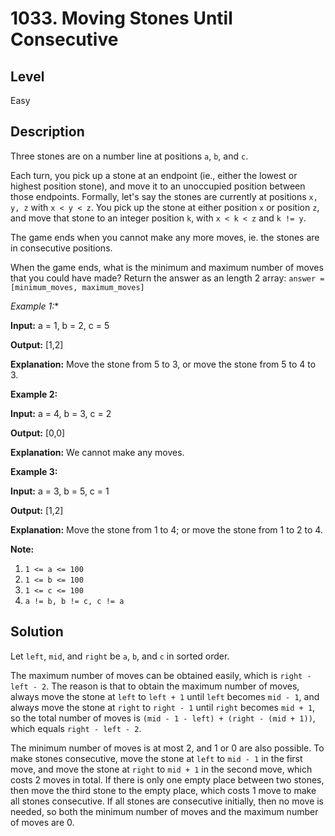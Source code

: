 # 1033. Moving Stones Until Consecutive
## Level
Easy

## Description
Three stones are on a number line at positions `a`, `b`, and `c`.

Each turn, you pick up a stone at an endpoint (ie., either the lowest or highest position stone), and move it to an unoccupied position between those endpoints.  Formally, let's say the stones are currently at positions `x, y, z` with `x < y < z`.  You pick up the stone at either position `x` or position `z`, and move that stone to an integer position `k`, with `x < k < z` and `k != y`.

The game ends when you cannot make any more moves, ie. the stones are in consecutive positions.

When the game ends, what is the minimum and maximum number of moves that you could have made?  Return the answer as an length 2 array: `answer = [minimum_moves, maximum_moves]`

*Example 1:**

**Input:** a = 1, b = 2, c = 5

**Output:** [1,2]

**Explanation:** Move the stone from 5 to 3, or move the stone from 5 to 4 to 3.

**Example 2:**

**Input:** a = 4, b = 3, c = 2

**Output:** [0,0]

**Explanation:** We cannot make any moves.

**Example 3:**

**Input:** a = 3, b = 5, c = 1

**Output:** [1,2]

**Explanation:** Move the stone from 1 to 4; or move the stone from 1 to 2 to 4.

**Note:**

1. `1 <= a <= 100`
2. `1 <= b <= 100`
3. `1 <= c <= 100`
4. `a != b, b != c, c != a`

## Solution
Let `left`, `mid`, and `right` be `a`, `b`, and `c` in sorted order.

The maximum number of moves can be obtained easily, which is `right - left - 2`. The reason is that to obtain the maximum number of moves, always move the stone at `left` to `left + 1` until `left` becomes `mid - 1`, and always move the stone at `right` to `right - 1` until `right` becomes `mid + 1`, so the total number of moves is `(mid - 1 - left) + (right - (mid + 1))`, which equals `right - left - 2`.

The minimum number of moves is at most 2, and 1 or 0 are also possible. To make stones consecutive, move the stone at `left` to `mid - 1` in the first move, and move the stone at `right` to `mid + 1` in the second move, which costs 2 moves in total. If there is only one empty place between two stones, then move the third stone to the empty place, which costs 1 move to make all stones consecutive. If all stones are consecutive initially, then no move is needed, so both the minimum number of moves and the maximum number of moves are 0.

